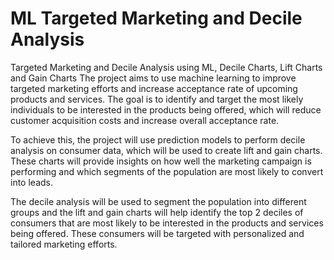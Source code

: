 # ML Targeted Marketing and Decile Analysis
 Targeted Marketing and Decile Analysis using ML, Decile Charts, Lift Charts and Gain Charts
The project aims to use machine learning to improve targeted marketing efforts and increase acceptance rate of upcoming products and services. The goal is to identify and target the most likely individuals to be interested in the products being offered, which will reduce customer acquisition costs and increase overall acceptance rate.

To achieve this, the project will use prediction models to perform decile analysis on consumer data, which will be used to create lift and gain charts. These charts will provide insights on how well the marketing campaign is performing and which segments of the population are most likely to convert into leads.

The decile analysis will be used to segment the population into different groups and the lift and gain charts will help identify the top 2 deciles of consumers that are most likely to be interested in the products and services being offered. These consumers will be targeted with personalized and tailored marketing efforts.
